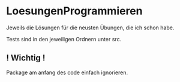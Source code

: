 # LoesungenProgrammieren

Jeweils die Lösungen für die neusten Übungen, die ich schon habe.

Tests sind in den jeweiligen Ordnern unter src. 

## ! Wichtig ! 
Package am anfang des code einfach ignorieren.

